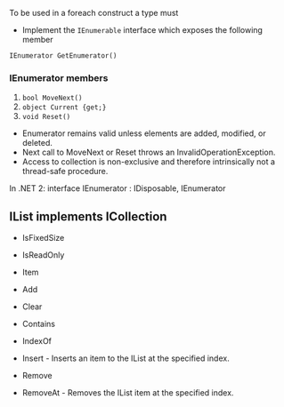 To be used in a foreach construct a type must

- Implement the ```IEnumerable``` interface which exposes the following member

```IEnumerator GetEnumerator()```

### IEnumerator members
1. ```bool MoveNext()```
1. ```object Current {get;}```
1. ```void Reset()```

- Enumerator remains valid unless elements are added, modified, or deleted.
- Next call to MoveNext or Reset throws an InvalidOperationException. 
- Access to collection is non-exclusive and therefore intrinsically not a thread-safe
procedure.

In .NET 2: interface IEnumerator<T> : IDisposable, IEnumerator

IList implements ICollection
----------------------------
- IsFixedSize
- IsReadOnly
- Item

- Add
- Clear
- Contains
- IndexOf
- Insert - Inserts an item to the IList at the specified index.
- Remove
- RemoveAt - Removes the IList item at the specified index.
